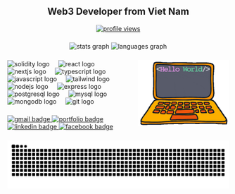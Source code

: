 <h2 align="center">Web3 Developer from Viet Nam</h2>

<!-- Profile views (antonkomarev) -->
<div align="center">
  <a href="https://github.com/antonkomarev/github-profile-views-counter">
    <img src="https://komarev.com/ghpvc/?username=khoanna&label=Profile%20views&color=0b1221&style=flat-square" alt="profile views" />
  </a>
</div>

###

<div align="center">
  <img src="https://github-readme-stats.vercel.app/api?username=khoanna&hide_title=false&hide_rank=false&show_icons=true&include_all_commits=true&count_private=true&disable_animations=false&theme=dracula&locale=en&hide_border=false" height="150" alt="stats graph"  />
  <img src="https://github-readme-stats.vercel.app/api/top-langs?username=khoanna&locale=en&hide_title=false&layout=compact&card_width=320&langs_count=8&theme=dracula&hide_border=false" height="150" alt="languages graph"  />
</div>

###

<!-- optional fun gif (can remove if you prefer a cleaner look) -->
<img align="right" height="150" src="./gif.gif" alt="Ethereum neon animation" />

###

<!-- Tech icons (prioritize Web3 + fullstack; only icons that render reliably) -->
<div align="left">
  <!-- Web3 / Blockchain -->
  <img src="https://cdn.jsdelivr.net/gh/devicons/devicon/icons/solidity/solidity-original.svg" height="30" alt="solidity logo" />
  <img width="12" />

  <!-- Frontend -->
  <img src="https://cdn.jsdelivr.net/gh/devicons/devicon/icons/react/react-original.svg" height="30" alt="react logo" />
  <img width="12" />
  <img src="https://cdn.jsdelivr.net/gh/devicons/devicon/icons/nextjs/nextjs-original.svg" height="30" alt="nextjs logo" />
  <img width="12" />
  <img src="https://cdn.jsdelivr.net/gh/devicons/devicon/icons/typescript/typescript-original.svg" height="30" alt="typescript logo" />
  <img width="12" />
  <img src="https://cdn.jsdelivr.net/gh/devicons/devicon/icons/javascript/javascript-original.svg" height="30" alt="javascript logo" />
  <img width="12" />
  <img src="https://cdn.jsdelivr.net/gh/devicons/devicon/icons/tailwindcss/tailwindcss-original.svg" height="30" alt="tailwind logo" />
  <img width="12" />

  <!-- Backend -->
  <img src="https://cdn.jsdelivr.net/gh/devicons/devicon/icons/nodejs/nodejs-original.svg" height="30" alt="nodejs logo" />
  <img width="12" />
  <img src="https://cdn.jsdelivr.net/gh/devicons/devicon/icons/express/express-original.svg" height="30" alt="express logo" />
  <img width="12" />

  <!-- Databases & Tools -->
  <img src="https://cdn.jsdelivr.net/gh/devicons/devicon/icons/postgresql/postgresql-original.svg" height="30" alt="postgresql logo" />
  <img width="12" />
  <img src="https://cdn.jsdelivr.net/gh/devicons/devicon/icons/mysql/mysql-original.svg" height="30" alt="mysql logo" />
  <img width="12" />
  <img src="https://cdn.jsdelivr.net/gh/devicons/devicon/icons/mongodb/mongodb-original.svg" height="30" alt="mongodb logo" />
  <img width="12" />
  <img src="https://cdn.jsdelivr.net/gh/devicons/devicon/icons/git/git-original.svg" height="30" alt="git logo" />
</div>

###

<!-- Contact & Links -->
<div align="left">
  <a href="mailto:khoa210105@gmail.com" target="_blank">
    <img src="https://img.shields.io/static/v1?message=Gmail&logo=gmail&label=khoa210105%40gmail.com&color=0B1221&logoColor=white&labelColor=0B1221&style=for-the-badge" height="35" alt="gmail badge" />
  </a>
  <a href="https://khoanguyendev.vercel.app" target="_blank">
    <img src="https://img.shields.io/static/v1?message=Portfolio&logo=vercel&label=khoanguyendev.vercel.app&color=111827&logoColor=white&labelColor=111827&style=for-the-badge" height="35" alt="portfolio badge" />
  </a>
  <a href="https://www.linkedin.com/in/khoa-nguyen-95114a287/" target="_blank">
    <img src="https://img.shields.io/static/v1?message=LinkedIn&logo=linkedin&label=Khoa%20Nguyen&color=0A66C2&logoColor=white&labelColor=0A66C2&style=for-the-badge" height="35" alt="linkedin badge" />
  </a>
  <a href="https://facebook.com/AnhKhoaS" target="_blank">
    <img src="https://img.shields.io/static/v1?message=Facebook&logo=facebook&label=AnhKhoaS&color=0b1221&logoColor=white&labelColor=0b1221&style=for-the-badge" height="35" alt="facebook badge" />
  </a>
</div>

###

<picture>
  <source media="(prefers-color-scheme: dark)" srcset="https://github.com/Trong-Tra/Trong-Tra/blob/output/github-contribution-grid-snake-dark.svg" />
  <source media="(prefers-color-scheme: light)" srcset="https://github.com/Trong-Tra/Trong-Tra/blob/output/github-contribution-grid-snake.svg" />
  <img alt="github-snake" src="https://github.com/khoanna/khoanna/blob/output/github-contribution-grid-snake.svg" />
</picture>

